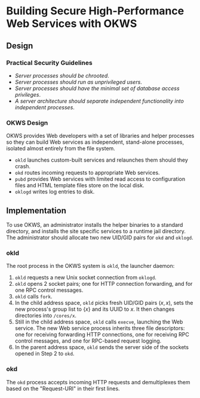 # Building Secure High-Performance Web Services with OKWS

## Design

### Practical Security Guidelines

+ *Server processes should be chrooted*.
+ *Server processes should run as unprivileged users*.
+ *Server processes should have the minimal set of database access privileges*.
+ *A server architecture should separate independent functionality into independent processes*.

### OKWS Design

OKWS provides Web developers with a set of libraries and helper processes so they can
build Web services as independent, stand-alone processes, isolated almost entirely from
the file system.

+ `okld` launches custom-built services and relaunches them should they crash.
+ `okd` routes incoming requests to appropriate Web services.
+ `pubd` provides Web services with limited read access to configuration files and HTML
template files store on the local disk.
+ `oklogd` writes log entries to disk.

## Implementation

To use OKWS, an administrator installs the helper binaries to a standard directory, and
installs the site specific services to a runtime jail directory. The administrator should
allocate two new UID/GID pairs for `okd` and `oklogd`.

### okld

The root process in the OKWS system is `okld`, the launcher daemon:

1. `okld` requests a new Unix socket connection from `oklogd`.
2. `okld` opens 2 socket pairs; one for HTTP connection forwarding, and for
one RPC control messages.
3. `okld` calls `fork`.
4. In the child address space, `okld` picks fresh UID/GID pairs $(x,x)$, sets the new
process's group list to $\{x\}$ and its UUID to $x$. It then changes directories into
`/cores/x`.
5. Still in the child address space, `okld` calls `execve`, launching the Web service.
The new Web service process inherits three file descriptors: one for receiving forwarding
HTTP connections, one for receiving RPC control messages, and one for RPC-based request
logging.
6. In the parent address space, `okld` sends the server side of the sockets opened in Step
2 to `okd`.

### okd

The `okd` process accepts incoming HTTP requests and demultiplexes them based on the
"Request-URI" in their first lines.
